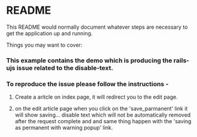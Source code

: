 # README

This README would normally document whatever steps are necessary to get the
application up and running.

Things you may want to cover:

### This example contains the demo which is producing the rails-ujs issue related to the disable-text.

### To reproduce the issue please follow the instructions - 

1) Create a aritcle on index page, it will redirect you to the edit page.

2) on the edit article page when you click on the 'save_parmanent' link it will show saving... disable text which will not be automatically removed after the request complete and and same thing happen with the 'saving as permanent with warning popup' link.


